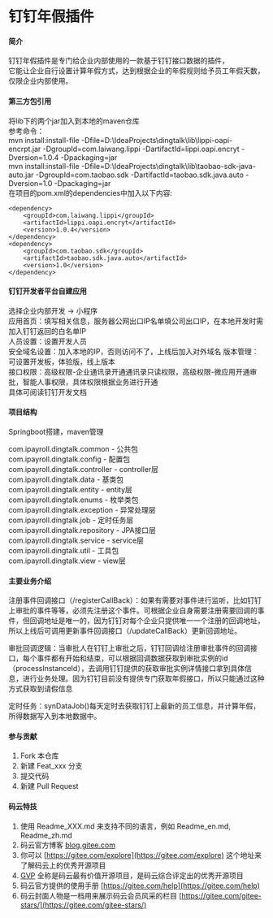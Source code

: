 # 钉钉年假插件

#### 简介

钉钉年假插件是专门给企业内部使用的一款基于钉钉接口数据的插件，  
它能让企业自行设置计算年假方式，达到根据企业的年假规则给予员工年假天数，仅限企业内部使用。

#### 第三方包引用

将lib下的两个jar加入到本地的maven仓库  
参考命令：  
mvn install:install-file -Dfile=D:\IdeaProjects\dingtalk\lib\lippi-oapi-encrpt.jar -DgroupId=com.laiwang.lippi -DartifactId=lippi.oapi.encryt -Dversion=1.0.4 -Dpackaging=jar  
mvn install:install-file -Dfile=D:\IdeaProjects\dingtalk\lib\taobao-sdk-java-auto.jar -DgroupId=com.taobao.sdk -DartifactId=taobao.sdk.java.auto -Dversion=1.0 -Dpackaging=jar  
在项目的pom.xml的dependencies中加入以下内容:  
```
<dependency>
    <groupId>com.laiwang.lippi</groupId>
    <artifactId>lippi.oapi.encryt</artifactId>
    <version>1.0.4</version>
</dependency>
<dependency>
    <groupId>com.taobao.sdk</groupId>
    <artifactId>taobao.sdk.java.auto</artifactId>
    <version>1.0</version>
</dependency>
```
#### 钉钉开发者平台自建应用

选择企业内部开发 -> 小程序  
应用首页：填写相关信息，服务器公网出口IP名单填公司出口IP，在本地开发时需加入钉钉返回的白名单IP  
人员设置：设置开发人员  
安全域名设置：加入本地的IP，否则访问不了，上线后加入对外域名 
版本管理：可设置开发板，体验版，线上版本  
接口权限：高级权限-企业通讯录开通通讯录只读权限，高级权限-微应用开通审批，智能人事权限，具体权限根据业务进行开通  
具体可阅读钉钉开发文档  

#### 项目结构

Springboot搭建，maven管理

com.ipayroll.dingtalk.common - 公共包  
com.ipayroll.dingtalk.config - 配置包  
com.ipayroll.dingtalk.controller - controller层  
com.ipayroll.dingtalk.data - 基类包  
com.ipayroll.dingtalk.entity - entity层  
com.ipayroll.dingtalk.enums - 枚举类包  
com.ipayroll.dingtalk.exception - 异常处理层  
com.ipayroll.dingtalk.job - 定时任务层  
com.ipayroll.dingtalk.repository - JPA接口层  
com.ipayroll.dingtalk.service - service层  
com.ipayroll.dingtalk.util - 工具包  
com.ipayroll.dingtalk.view - view层  

#### 主要业务介绍

注册事件回调接口（/registerCallBack）：如果有需要对事件进行监听，比如钉钉上审批的事件等等，必须先注册这个事件。可根据企业自身需要注册需要回调的事件，但回调地址是唯一的，因为钉钉对每个企业只提供唯一一个注册的回调地址，所以上线后可调用更新事件回调接口（/updateCallBack）更新回调地址。

审批回调逻辑：当审批人在钉钉上审批之后，钉钉回调给注册审批事件的回调接口，每个事件都有开始和结束，可以根据回调数据获取到审批实例的id（processInstanceId），去调用钉钉提供的获取审批实例详情接口拿到具体信息，进行业务处理。因为钉钉目前没有提供专门获取年假接口，所以只能通过这种方式获取到请假信息

定时任务：synDataJob()每天定时去获取钉钉上最新的员工信息，并计算年假，所得数据写入到本地数据中。

#### 参与贡献

1. Fork 本仓库
2. 新建 Feat_xxx 分支
3. 提交代码
4. 新建 Pull Request


#### 码云特技

1. 使用 Readme\_XXX.md 来支持不同的语言，例如 Readme\_en.md, Readme\_zh.md
2. 码云官方博客 [blog.gitee.com](https://blog.gitee.com)
3. 你可以 [https://gitee.com/explore](https://gitee.com/explore) 这个地址来了解码云上的优秀开源项目
4. [GVP](https://gitee.com/gvp) 全称是码云最有价值开源项目，是码云综合评定出的优秀开源项目
5. 码云官方提供的使用手册 [https://gitee.com/help](https://gitee.com/help)
6. 码云封面人物是一档用来展示码云会员风采的栏目 [https://gitee.com/gitee-stars/](https://gitee.com/gitee-stars/)
